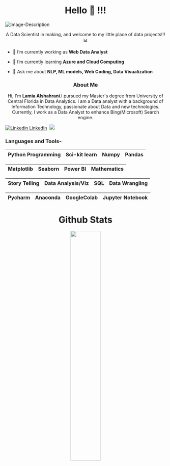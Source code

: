 <h1 align="center">Hello 👋 !!!</h1>

<p align="center">

![Image-Description](https://i.pinimg.com/originals/92/a4/6b/92a46b0686ee6bd468c57364d1128bfc.gif)

<p align = "center">
  A  Data Scientist in making, and welcome to my little place of data projects!!! 📊
</p> 



- 🔭 I’m currently working as **Web Data Analyst**

- 🌱 I’m currently learning **Azure and Cloud Computing**

- 💬 Ask me about **NLP, ML models, Web Coding, Data Visualization**




<h3 align="center">About Me</h3>
<p align="center">
  Hi, I'm <b>Lamia Alshahrani</b>.I pursued my Master's degree from University of Central Florida in Data Analytics. I am a Data analyst with a background of Information Technology, passionate about Data and new technologies. Currently, I work as a Data Analyst to enhance Bing(Microsoft) Search engine.
  </p>

[![Linkedin](https://i.stack.imgur.com/gVE0j.png) LinkedIn](https://www.linkedin.com/in/m-juneja/)&nbsp; ![](https://Visitor-badge.glitch.me/badge?page_id=m-juneja-code.profileviews-badge)

### Languages and Tools-


| Python  Programming | Sci-kit learn | Numpy | Pandas |
| :---: | :---: | :---: | :---: |


| Matplotlib | Seaborn | Power BI | Mathematics | 
| :---: | :---: | :---: | :---: | 

| Story Telling | Data Analysis/Viz | SQL | Data Wrangling | 
| :---: | :---: | :---: | :---: | 

| Pycharm | Anaconda | GoogleColab | Jupyter Notebook | 
| :---: | :---: | :---: | :---: | 


<h1 align="center">Github Stats</h1>
 <div align="center" >
<img width="43%" src="https://github-readme-stats.vercel.app/api?username=lamiaalsh&theme=tokyonight&show_icons=true"> <br>
</div> 

